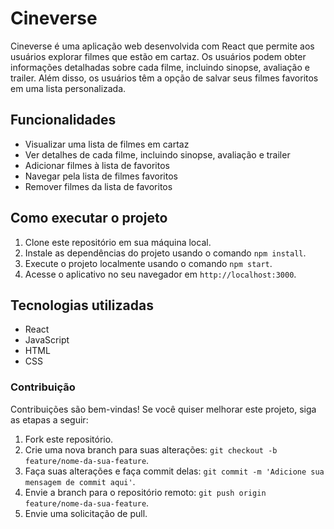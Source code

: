 # Cineverse

Cineverse é uma aplicação web desenvolvida com React que permite aos usuários explorar filmes que estão em cartaz. Os usuários podem obter informações detalhadas sobre cada filme, incluindo sinopse, avaliação e trailer. Além disso, os usuários têm a opção de salvar seus filmes favoritos em uma lista personalizada.

## Funcionalidades

- Visualizar uma lista de filmes em cartaz
- Ver detalhes de cada filme, incluindo sinopse, avaliação e trailer
- Adicionar filmes à lista de favoritos
- Navegar pela lista de filmes favoritos
- Remover filmes da lista de favoritos

## Como executar o projeto

1. Clone este repositório em sua máquina local.
2. Instale as dependências do projeto usando o comando `npm install`.
3. Execute o projeto localmente usando o comando `npm start`.
4. Acesse o aplicativo no seu navegador em `http://localhost:3000`.

## Tecnologias utilizadas

- React
- JavaScript
- HTML
- CSS

### Contribuição

Contribuições são bem-vindas! Se você quiser melhorar este projeto, siga as etapas a seguir:

1. Fork este repositório.
2. Crie uma nova branch para suas alterações: `git checkout -b feature/nome-da-sua-feature`.
3. Faça suas alterações e faça commit delas: `git commit -m 'Adicione sua mensagem de commit aqui'`.
4. Envie a branch para o repositório remoto: `git push origin feature/nome-da-sua-feature`.
5. Envie uma solicitação de pull.



